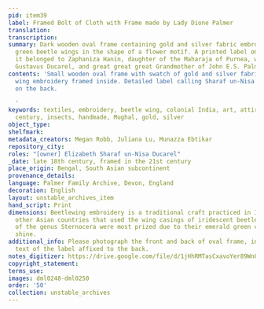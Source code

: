 ```yaml
---
pid: item39
label: Framed Bolt of Cloth with Frame made by Lady Dione Palmer
translation:
transcription:
summary: Dark wooden oval frame containing gold and silver fabric embroidered with
  green beetle wings in the shape of a flower motif. A printed label on the back states
  it belonged to Zaphaniza Hanin, daughter of the Maharaja of Purnea, wife of Gerard
  Gustavus Ducarel, and great great great Grandmother of John E.S. Palmer.
contents: 'Small wooden oval frame with swatch of gold and silver fabric with beetle
  wing embroidery framed inside. Detailed label calling Sharaf un-Nisa ''Zaphanaiza''
  on the back.

  '
keywords: textiles, embroidery, beetle wing, colonial India, art, attire, craft, 18th
  century, insects, handmade, Mughal, gold, silver
object_type:
shelfmark:
metadata_creators: Megan Robb, Juliana Lu, Munazza Ebtikar
repository_city:
roles: "[owner] Elizabeth Sharaf un-Nisa Ducarel"
_date: late 18th century, framed in the 21st century
place_origin: Bengal, South Asian subcontinent
provenance_details:
language: Palmer Family Archive, Devon, England
decoration: English
layout: unstable_archives_item
hand_script: Print
dimensions: Beetlewing embroidery is a traditional craft practiced in India and several
  other Asian countries that used the wing casings of iridescent beetles. Beetles
  of the genus Sternocera were most prized due to their emerald green color and metallic
  shine.
additional_info: Please photograph the front and back of oval frame, including the
  text of the label affixed to the back.
notes_digitizer: https://drive.google.com/file/d/1jHhRMTasCxavoYer89Wn8_Xn65nL0sW0/view?usp=sharing
copyright_statement:
terms_use:
images: dml0248-dml0250
order: '50'
collection: unstable_archives
---
```

